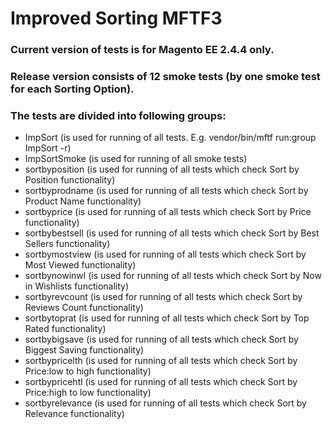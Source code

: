 # Improved Sorting MFTF3

### Current version of tests is for Magento EE 2.4.4 only.

### Release version consists of 12 smoke tests (by one smoke test for each Sorting Option). 
 
### The tests are divided into following groups:
- ImpSort (is used for running of all tests. E.g. vendor/bin/mftf run:group ImpSort -r)
- ImpSortSmoke (is used for running of all smoke tests)
- sortbyposition (is used for running of all tests which check Sort by Position functionality)
- sortbyprodname (is used for running of all tests which check Sort by Product Name functionality)
- sortbyprice (is used for running of all tests which check Sort by Price functionality)
- sortbybestsell (is used for running of all tests which check Sort by Best Sellers functionality)
- sortbymostview (is used for running of all tests which check Sort by Most Viewed functionality)
- sortbynowinwl (is used for running of all tests which check Sort by Now in Wishlists functionality)
- sortbyrevcount (is used for running of all tests which check Sort by Reviews Count functionality)
- sortbytoprat (is used for running of all tests which check Sort by Top Rated functionality)
- sortbybigsave (is used for running of all tests which check Sort by Biggest Saving functionality)
- sortbypricelth (is used for running of all tests which check Sort by Price:low to high functionality)
- sortbypricehtl (is used for running of all tests which check Sort by Price:high to low functionality)
- sortbyrelevance (is used for running of all tests which check Sort by Relevance functionality)

